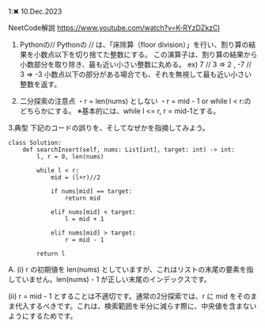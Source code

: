 1:✖ 10.Dec.2023

NeetCode解説
https://www.youtube.com/watch?v=K-RYzDZkzCI

1. Pythonの//
Pythonの // は、「床除算（floor division）」を行い、割り算の結果を小数点以下を切り捨てた整数にする。
この演算子は、割り算の結果から小数部分を取り除き、最も近い小さい整数に丸める。
ex)  7 // 3 ⇒ 2 , -7 // 3 ⇒ -3 
小数点以下の部分がある場合でも、それを無視して最も近い小さい整数を返す。

2. 二分探索の注意点
・r = len(nums) としない
・r = mid - 1 or while l < r:のどちらかにする。
※基本的には、while l <= r, r = mid-1とする。

3.典型
下記のコードの誤りを、そしてなぜかを指摘してみよう。
```
class Solution:
    def searchInsert(self, nums: List[int], target: int) -> int:
        l, r = 0, len(nums)

        while l < r:
            mid = (l+r)//2
            
            if nums[mid] == target:
                return mid

            elif nums[mid] < target:
                l = mid + 1

            elif nums[mid] > target:
                r = mid - 1

        return l
```

A.
(i) r の初期値を len(nums) としていますが、これはリストの末尾の要素を指していません。len(nums) - 1 が正しい末尾のインデックスです。

(ii) r = mid - 1 とすることは不適切です。通常の2分探索では、r に mid をそのまま代入するべきです。これは、検索範囲を半分に減らす際に、中央値を含まないようにするためです。
               